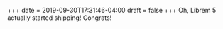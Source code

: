 +++
date = 2019-09-30T17:31:46-04:00
draft = false
+++
Oh, Librem 5 actually started shipping! Congrats!